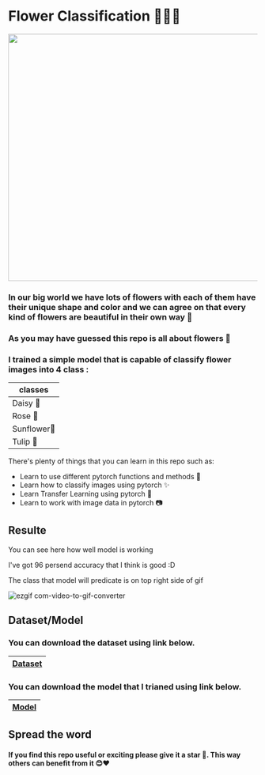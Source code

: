 # Flower Classification 🌼🌻🌷





<img src="https://github.com/0nE01/Flower-Classification/assets/127254729/6ab8d7c5-1fa2-4416-a826-ca3fdc8465a1" width="1100" height="500">



### In our big world we have lots of flowers with each of them have their unique shape and color and we can agree on that every kind of flowers are beautiful in their own way 🌼
### As you may have guessed this repo is all about flowers 🎇
### I trained a simple model that is capable of classify flower images into 4 class :
|  classes  | 
| ------------- | 
| Daisy 🌼|
| Rose 🌹|
| Sunflower🌻 |
| Tulip 🌷|

There's plenty of things that you can learn in this repo such as:
* Learn to use different pytorch functions and methods 💪
* Learn how to classify images using pytorch ✨
* Learn Transfer Learning using pytorch 🤖
* Learn to work with image data in pytorch 📷
  
Resulte
----
You can see here how well model is working

I've got 96 persend accuracy that I think is good :D

The class that model will predicate is on top right side of gif

![ezgif com-video-to-gif-converter](https://github.com/0nE01/Flower-Classification/assets/127254729/ec6c060a-ccf4-4d71-90a5-0b3e7f8f582e)

Dataset/Model
----

### You can download the dataset using link below.
   
| [Dataset](https://drive.google.com/file/d/1VcbD7aIt-hcdkPGlZRluc6FXwkA-BczZ/view?usp=drive_link) |
| ----- |

### You can download the model that I trianed using link below.

| [Model](https://drive.google.com/file/d/1hPiFCh_oRgxaOH5fTjuAD1tu0sTLGidg/view?usp=drive_link) |
| ----- |
## Spread the word
#### If you find this repo useful or exciting please give it a star 🎇. This way others can benefit from it 😊❤
